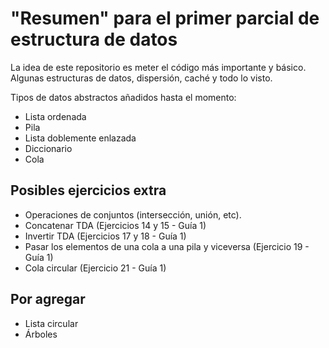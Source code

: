 # "Resumen" para el primer parcial de estructura de datos
La idea de este repositorio es meter el código más importante y básico. Algunas estructuras de 
datos, dispersión, caché y todo lo visto.

Tipos de datos abstractos añadidos hasta el momento:
- Lista ordenada
- Pila
- Lista doblemente enlazada
- Diccionario
- Cola

## Posibles ejercicios extra
- Operaciones de conjuntos (intersección, unión, etc).
- Concatenar TDA (Ejercicios 14 y 15 - Guía 1)
- Invertir TDA (Ejercicios 17 y 18 - Guía 1)
- Pasar los elementos de una cola a una pila y viceversa (Ejercicio 19 - Guía 1)
- Cola circular (Ejercicio 21 - Guía 1)

## Por agregar
- Lista circular
- Árboles